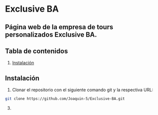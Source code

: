 # Exclusive BA

## Página web de la empresa de tours personalizados Exclusive BA.

## Tabla de contenidos
1. [Instalación](#instalación)

## Instalación
1. Clonar el repositorio con el siguiente comando git y la respectiva URL:
```sh
git clone https://github.com/Joaquin-5/Exclusive-BA.git
```
3. 
